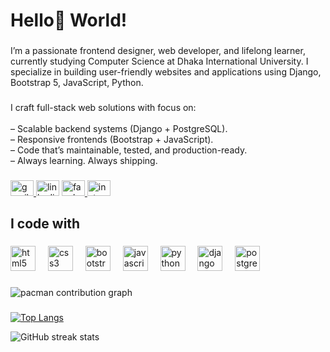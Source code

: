 <h1 align="left">Hello👋 World!</h1>

###

<p align="left">I’m a passionate frontend designer, web developer, and lifelong learner, currently studying Computer Science at Dhaka International University. I specialize in building user-friendly websites and applications using Django, Bootstrap 5, JavaScript, Python.</p>

###

<p align="left">I craft full-stack web solutions with focus on:<br><br>– Scalable backend systems (Django + PostgreSQL).<br>– Responsive frontends (Bootstrap + JavaScript).<br>– Code that’s maintainable, tested, and production-ready.<br>– Always learning. Always shipping.</p>

###

<div align="left">
  <a href="matheusjustinhasda@gmail.com" target="_blank">
    <img src="https://raw.githubusercontent.com/maurodesouza/profile-readme-generator/master/src/assets/icons/social/gmail/default.svg" width="37" height="25" alt="gmail logo"  />
  </a>
  <img src="https://raw.githubusercontent.com/maurodesouza/profile-readme-generator/master/src/assets/icons/social/linkedin/default.svg" width="37" height="25" alt="linkedin logo"  />
  <a href="https://www.facebook.com/justin.hasdak" target="_blank">
    <img src="https://raw.githubusercontent.com/maurodesouza/profile-readme-generator/master/src/assets/icons/social/facebook/default.svg" width="37" height="25" alt="facebook logo"  />
  </a>
  <a href="https://www.instagram.com/justin_hasdak/" target="_blank">
    <img src="https://raw.githubusercontent.com/maurodesouza/profile-readme-generator/master/src/assets/icons/social/instagram/default.svg" width="37" height="25" alt="instagram logo"  />
  </a>
</div>

###

<h2 align="left">I code with</h2>

###

<div align="left">
  <img src="https://cdn.jsdelivr.net/gh/devicons/devicon/icons/html5/html5-original.svg" height="40" alt="html5 logo"  />
  <img width="12" />
  <img src="https://cdn.jsdelivr.net/gh/devicons/devicon/icons/css3/css3-original.svg" height="40" alt="css3 logo"  />
  <img width="12" />
  <img src="https://cdn.jsdelivr.net/gh/devicons/devicon/icons/bootstrap/bootstrap-original.svg" height="40" alt="bootstrap logo"  />
  <img width="12" />
  <img src="https://cdn.jsdelivr.net/gh/devicons/devicon/icons/javascript/javascript-original.svg" height="40" alt="javascript logo"  />
  <img width="12" />
  <img src="https://cdn.jsdelivr.net/gh/devicons/devicon/icons/python/python-original.svg" height="40" alt="python logo"  />
  <img width="12" />
  <img src="https://cdn.jsdelivr.net/gh/devicons/devicon/icons/django/django-plain.svg" height="40" alt="django logo"  />
  <img width="12" />
  <img src="https://cdn.jsdelivr.net/gh/devicons/devicon/icons/postgresql/postgresql-original.svg" height="40" alt="postgresql logo"  />
</div>

###

<picture>
  <source media="(prefers-color-scheme: dark)" srcset="https://raw.githubusercontent.com/justinhasdak1/justinhasdak1/output/pacman-contribution-graph-dark.svg">
  <source media="(prefers-color-scheme: light)" srcset="https://raw.githubusercontent.com/justinhasdak1/justinhasdak1/output/pacman-contribution-graph.svg">
  <img alt="pacman contribution graph" src="https://raw.githubusercontent.com/justinhasdak1/justinhasdak1/output/pacman-contribution-graph.svg">
</picture>

###

[![Top Langs](https://github-readme-stats.vercel.app/api/top-langs/?username=hasdajustin)](https://github.com/anuraghazra/github-readme-stats)

![GitHub streak stats](https://streak-stats.demolab.com/?user=hasdajustin)  
